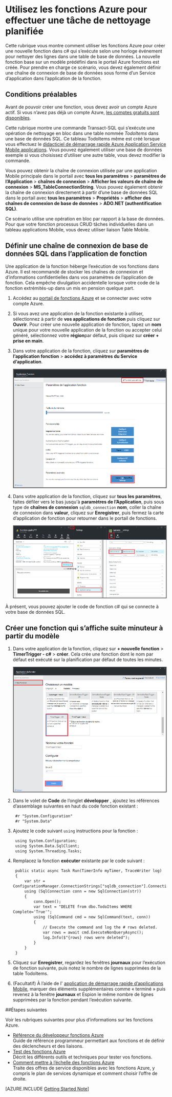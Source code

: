 <properties
   pageTitle="Fonctions Azure permet d’effectuer une tâche planifiée nettoyage | Microsoft Azure"
   description="Utilisez les fonctions Azure créer une fonction c# qui s’exécute selon une horloge de l’événement."
   services="functions"
   documentationCenter="na"
   authors="ggailey777"
   manager="erikre"
   editor=""
   tags=""
   />

<tags
   ms.service="functions"
   ms.devlang="multiple"
   ms.topic="article"
   ms.tgt_pltfrm="multiple"
   ms.workload="na"
   ms.date="09/26/2016"
   ms.author="glenga"/>
   
# <a name="use-azure-functions-to-perform-a-scheduled-clean-up-task"></a>Utilisez les fonctions Azure pour effectuer une tâche de nettoyage planifiée

Cette rubrique vous montre comment utiliser les fonctions Azure pour créer une nouvelle fonction dans c# qui s’exécute selon une horloge événement pour nettoyer des lignes dans une table de base de données. La nouvelle fonction base sur un modèle prédéfini dans le portail Azure fonctions est créée. Pour prendre en charge ce scénario, vous devez également définir une chaîne de connexion de base de données sous forme d’un Service d’application dans l’application de la fonction. 

## <a name="prerequisites"></a>Conditions préalables 

Avant de pouvoir créer une fonction, vous devez avoir un compte Azure actif. Si vous n’avez pas déjà un compte Azure, [les comptes gratuits sont disponibles](https://azure.microsoft.com/free/).

Cette rubrique montre une commande Transact-SQL qui s’exécute une opération de nettoyage en bloc dans une table nommée *TodoItems* dans une base de données SQL. Ce tableau TodoItems même est créé lorsque vous effectuez le [didacticiel de démarrage rapide Azure Application Service Mobile applications](../app-service-mobile/app-service-mobile-ios-get-started.md). Vous pouvez également utiliser une base de données exemple si vous choisissez d’utiliser une autre table, vous devez modifier la commande.

Vous pouvez obtenir la chaîne de connexion utilisée par une application Mobile principale dans le portail avec **tous les paramètres** > **paramètres de l’Application** > **chaînes de connexion** > **Afficher les valeurs de chaîne de connexion** > **MS_TableConnectionString**. Vous pouvez également obtenir la chaîne de connexion directement à partir d’une base de données SQL dans le portail avec **tous les paramètres** > **Propriétés** > **afficher des chaînes de connexion de base de données** > **ADO.NET (authentification SQL)**.

Ce scénario utilise une opération en bloc par rapport à la base de données. Pour que votre fonction processus CRUD tâches individuelles dans un tableau applications Mobile, vous devez utiliser liaison Table Mobile.

## <a name="set-a-sql-database-connection-string-in-the-function-app"></a>Définir une chaîne de connexion de base de données SQL dans l’application de fonction

Une application de la fonction héberge l’exécution de vos fonctions dans Azure. Il est recommandé de stocker les chaînes de connexion et d’informations confidentielles dans vos paramètres de l’application de fonction. Cela empêche divulgation accidentelle lorsque votre code de la fonction extrémités-up dans un mis en pension quelque part. 

1. Accédez au [portail de fonctions Azure](https://functions.azure.com/signin) et se connecter avec votre compte Azure.

2. Si vous avez une application de la fonction existante à utiliser, sélectionnez à partir de **vos applications de fonction** puis cliquez sur **Ouvrir**. Pour créer une nouvelle application de fonction, tapez un **nom** unique pour votre nouvelle application de la fonction ou accepter celui généré, sélectionnez votre **région**par défaut, puis cliquez sur **créer + prise en main**. 

3. Dans votre application de la fonction, cliquez sur **paramètres de l’application fonction** > **accédez à paramètres du Service d’application**. 

    ![Carte de paramètres de l’application de fonction](./media/functions-create-an-event-processing-function/functions-app-service-settings.png)

4. Dans votre application de la fonction, cliquez sur **tous les paramètres**, faites défiler vers le bas jusqu'à **paramètres de l’Application**, puis sous type de **chaînes de connexion** `sqldb_connection` **nom**, coller la chaîne de connexion dans **valeur**, cliquez sur **Enregistrer**, puis fermez la carte d’application de fonction pour retourner dans le portail de fonctions.

    ![Chaîne de connexion de Service d’application paramètre](./media/functions-create-an-event-processing-function/functions-app-service-settings-connection-strings.png)

À présent, vous pouvez ajouter le code de fonction c# qui se connecte à votre base de données SQL.

## <a name="create-a-timer-triggered-function-from-the-template"></a>Créer une fonction qui s’affiche suite minuteur à partir du modèle

1. Dans votre application de la fonction, cliquez sur **+ nouvelle fonction** > **TimerTrigger - c#** > **créer**. Cela crée une fonction dont le nom par défaut est exécuté sur la planification par défaut de toutes les minutes. 

    ![Créez une fonction qui s’affiche suite du temporisateur](./media/functions-create-an-event-processing-function/functions-create-new-timer-trigger.png)

2. Dans le volet de **Code** de l’onglet **développer** , ajoutez les références d’assemblage suivantes en haut du code fonction existant :

        #r "System.Configuration"
        #r "System.Data"

3. Ajoutez le code suivant `using` instructions pour la fonction :

        using System.Configuration;
        using System.Data.SqlClient;
        using System.Threading.Tasks; 

4. Remplacez la fonction **exécuter** existante par le code suivant :

        public static async Task Run(TimerInfo myTimer, TraceWriter log)
        {
            var str = ConfigurationManager.ConnectionStrings["sqldb_connection"].ConnectionString;
            using (SqlConnection conn = new SqlConnection(str))
            {
                conn.Open();
                var text = "DELETE from dbo.TodoItems WHERE Complete='True'";
                using (SqlCommand cmd = new SqlCommand(text, conn))
                {
                    // Execute the command and log the # rows deleted.
                    var rows = await cmd.ExecuteNonQueryAsync();
                    log.Info($"{rows} rows were deleted");
                }
            }
        }

5. Cliquez sur **Enregistrer**, regardez les fenêtres **journaux** pour l’exécution de fonction suivante, puis notez le nombre de lignes supprimées de la table TodoItems.

6. (Facultatif) À l’aide de l' [application de démarrage rapide d’applications Mobile](../app-service-mobile/app-service-mobile-ios-get-started.md), marquer des éléments supplémentaires comme « terminé » puis revenez à la fenêtre **journaux** et Espion le même nombre de lignes supprimées par la fonction pendant l’exécution suivante. 

##<a name="next-steps"></a>Étapes suivantes

Voir les rubriques suivantes pour plus d’informations sur les fonctions Azure.

+ [Référence du développeur fonctions Azure](functions-reference.md)  
Guide de référence programmeur permettant aux fonctions et de définir des déclencheurs et des liaisons.
+ [Test des fonctions Azure](functions-test-a-function.md)  
Décrit les différents outils et techniques pour tester vos fonctions.
+ [Comment mettre à l’échelle des fonctions Azure](functions-scale.md)  
Traite des offres de service disponibles avec les fonctions Azure, y compris le plan de services dynamique et comment choisir l’offre de droite.  

[AZURE.INCLUDE [Getting Started Note](../../includes/functions-get-help.md)]